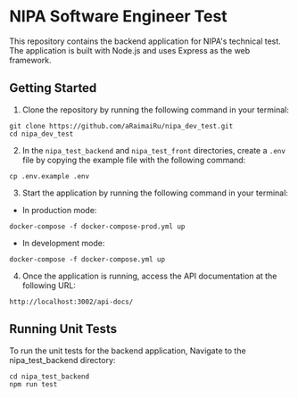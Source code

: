 # NIPA Software Engineer Test

This repository contains the backend application for NIPA's technical test. The application is built with Node.js and uses Express as the web framework.

## Getting Started

1. Clone the repository by running the following command in your terminal:
  ```
  git clone https://github.com/aRaimaiRu/nipa_dev_test.git
  cd nipa_dev_test
  ```
2. In the `nipa_test_backend` and `nipa_test_front` directories, create a `.env` file by copying the example file with the following command:
  ```
  cp .env.example .env
  ```
3. Start the application by running the following command in your terminal:

  - In production mode:

  ```
  docker-compose -f docker-compose-prod.yml up
  ```

  - In development mode:

  ```
  docker-compose -f docker-compose.yml up
  ```

4. Once the application is running, access the API documentation at the following URL:
  ```
  http://localhost:3002/api-docs/
  ```
## Running Unit Tests

To run the unit tests for the backend application, Navigate to the nipa_test_backend directory:
  ```
  cd nipa_test_backend
  npm run test
  ```

